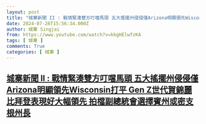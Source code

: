 ```yaml
---
layout: post
title: "城寨新聞 II : 戰情緊湊雙方叮噹馬頭 五大搖擺州侵侵僅Arizona明顯領先Wisconsin打平 Gen Z世代賀錦麗比拜登表現好大幅領先 拍檔副總統會選擇賓州或密支根州長"
date: 2024-07-26T15:56:34.000Z
author: 城寨 Singjai
from: https://www.youtube.com/watch?v=kkgHElwfzKA
tags: [ 城寨 ]
comments: True
categories: [ 城寨 ]
---
```

<!--1722009394000-->
[城寨新聞 II : 戰情緊湊雙方叮噹馬頭 五大搖擺州侵侵僅Arizona明顯領先Wisconsin打平 Gen Z世代賀錦麗比拜登表現好大幅領先 拍檔副總統會選擇賓州或密支根州長](https://www.youtube.com/watch?v=kkgHElwfzKA)
------

<div>

</div>
